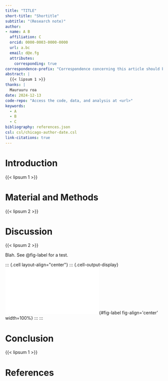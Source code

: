 ```yaml
---
title: "TITLE"
short-title: "Shortitle"
subtitle: "(Research note)"
author:
- name: A B
  affiliation: C
  orcid: 0000-0003-0000-0000
  url: a.bc
  email: d@e.fg
  attributes:
    corresponding: true
correspondence-prefix: "Correspondence concerning this article should be addressed to"
abstract: |
  {{< lipsum 1 >}}
thanks: |
  Mauruuru roa
date: 2024-12-13
code-repo: "Access the code, data, and analysis at <url>"
keywords:
  - A
  - B
  - C
bibliography: references.json
csl: csl/chicago-author-date.csl
link-citations: true
---
```













# Introduction







{{< lipsum 1 >}}












# Material and Methods






{{< lipsum 2 >}}













# Discussion







{{< lipsum 2 >}}











Blah. 
See @fig-label for a test.






::: {.cell layout-align="center"}
::: {.cell-output-display}
![Figure Title](manuscript_files/figure-pdf/fig-label-1.pdf){#fig-label fig-align='center' width=100%}
:::
:::






# Conclusion







{{< lipsum 1 >}}












# References

